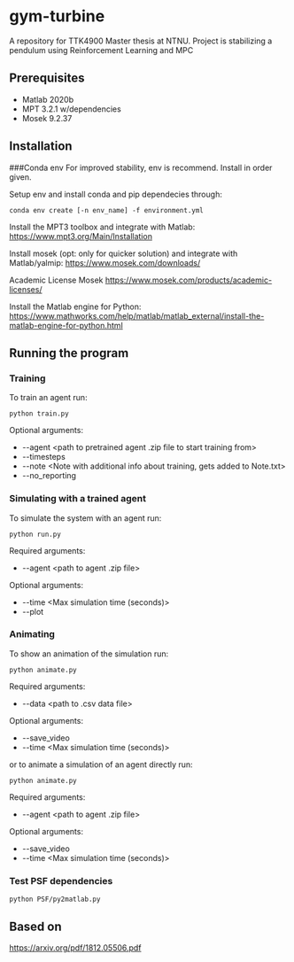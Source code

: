 # gym-turbine
A repository for TTK4900 Master thesis at NTNU. Project is stabilizing a pendulum using Reinforcement Learning and MPC

## Prerequisites
 - Matlab 2020b 
 - MPT 3.2.1 w/dependencies 
 - Mosek 9.2.37

## Installation

###Conda env
For improved stability, env is recommend.
Install in order given. 

Setup env and install conda and pip dependecies through:
```
conda env create [-n env_name] -f environment.yml
```

Install the MPT3 toolbox and integrate with Matlab:  
https://www.mpt3.org/Main/Installation

Install mosek (opt: only for quicker solution) and integrate with Matlab/yalmip:
https://www.mosek.com/downloads/


Academic License Mosek
https://www.mosek.com/products/academic-licenses/

Install the Matlab engine for Python:
https://www.mathworks.com/help/matlab/matlab_external/install-the-matlab-engine-for-python.html

## Running the program


### Training
To train an agent run:
```
python train.py
```
Optional arguments:
- --agent <path to pretrained agent .zip file to start training from>
- --timesteps <number of timesteps to train the agent>
- --note <Note with additional info about training, gets added to Note.txt>
- --no_reporting <Skip reporting>


### Simulating with a trained agent
To simulate the system with an agent run:
```
python run.py
```
Required arguments:
- --agent <path to agent .zip file>

Optional arguments:
- --time <Max simulation time (seconds)>
- --plot


### Animating
To show an animation of the simulation run:
```
python animate.py
```
Required arguments:
- --data <path to .csv data file>

Optional arguments:
- --save_video
- --time <Max simulation time (seconds)>

or to animate a simulation of an agent directly run:
```
python animate.py
```
Required arguments:
- --agent <path to agent .zip file>

Optional arguments:
- --save_video
- --time <Max simulation time (seconds)>

### Test PSF dependencies
```
python PSF/py2matlab.py
```


## Based on

https://arxiv.org/pdf/1812.05506.pdf
